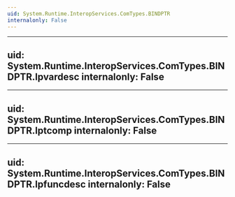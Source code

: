 ```yaml
---
uid: System.Runtime.InteropServices.ComTypes.BINDPTR
internalonly: False
---
```


---
uid: System.Runtime.InteropServices.ComTypes.BINDPTR.lpvardesc
internalonly: False
---

---
uid: System.Runtime.InteropServices.ComTypes.BINDPTR.lptcomp
internalonly: False
---

---
uid: System.Runtime.InteropServices.ComTypes.BINDPTR.lpfuncdesc
internalonly: False
---
